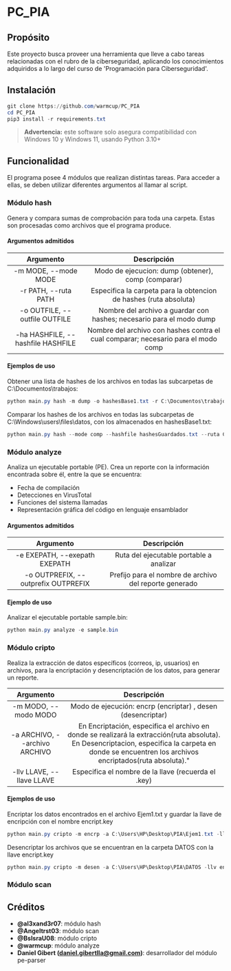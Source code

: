 # PC_PIA

## Propósito
Este proyecto busca proveer una herramienta que lleve a cabo tareas relacionadas con el rubro de la ciberseguridad, aplicando los conocimientos adquiridos a lo largo del curso de 'Programación para Ciberseguridad'.

## Instalación
```powershell
git clone https://github.com/warmcup/PC_PIA
cd PC_PIA
pip3 install -r requirements.txt
```
> **Advertencia:** este software solo asegura compatibilidad con Windows 10 y Windows 11, usando Python 3.10+

## Funcionalidad
El programa posee 4 módulos que realizan distintas tareas. Para acceder a ellas, se deben utilizar diferentes argumentos al llamar al script.

### Módulo hash
Genera y compara sumas de comprobación para toda una carpeta. Estas son procesadas como archivos que el programa produce.

#### Argumentos admitidos

| Argumento     | Descripción |
|:-------------:|:---------------:|
| -m MODE, --mode MODE |  Modo de ejecucion: dump (obtener), comp (comparar) |
| -r PATH, --ruta PATH | Especifica la carpeta para la obtencion de hashes (ruta absoluta) |
| -o OUTFILE, --outfile OUTFILE | Nombre del archivo a guardar con hashes; necesario para el modo dump |
| -ha HASHFILE, --hashfile HASHFILE | Nombre del archivo con hashes contra el cual comparar; necesario para el modo comp |
              
#### Ejemplos de uso
Obtener una lista de hashes de los archivos en todas las subcarpetas de C:\Documentos\trabajos\:
```powershell
python main.py hash -m dump -o hashesBase1.txt -r C:\Documentos\trabajos\
```

Comparar los hashes de los archivos en todas las subcarpetas de C:\Windows\users\files\datos\, con los almacenados en hashesBase1.txt:
```powershell
python main.py hash --mode comp --hashfile hashesGuardados.txt --ruta C:\Windows\users\files\datos\
```

### Módulo analyze
Analiza un ejecutable portable (PE). Crea un reporte con la información encontrada sobre él, entre la que se encuentra:
+ Fecha de compilación
+ Detecciones en VirusTotal
+ Funciones del sistema llamadas
+ Representación gráfica del código en lenguaje ensamblador

#### Argumentos admitidos

| Argumento     | Descripción |
|:-------------:|:---------------:|
| -e EXEPATH, --exepath EXEPATH |  Ruta del ejecutable portable a analizar |
| -o OUTPREFIX, --outprefix OUTPREFIX | Prefijo para el nombre de archivo del reporte generado |
              
#### Ejemplo de uso
Analizar el ejecutable portable sample.bin:
```powershell
python main.py analyze -e sample.bin
```

### Módulo cripto
Realiza la extracción de datos específicos (correos, ip, usuarios) en archivos, para la encriptación y desencriptación de los datos, para generar un reporte. 

| Argumento     | Descripción |
|:-------------:|:---------------:|
| -m MODO, --modo MODO |  Modo de ejecución: encrp (encriptar) , desen (desencriptar) |
| -a ARCHIVO, --archivo ARCHIVO | En Encriptación, especifica el archivo en donde se realizará la extracción(ruta absoluta). En Desencriptacion, especifica la carpeta en donde se encuentren los archivos encriptados(ruta absoluta)." |
| -llv LLAVE, --llave LLAVE | Especifica el nombre de la llave (recuerda el .key) |
              
#### Ejemplos de uso
Encriptar los datos encontrados en el archivo Ejem1.txt y guardar la llave de encripción con el nombre encript.key
```powershell
python main.py cripto -m encrp -a C:\Users\HP\Desktop\PIA\Ejem1.txt -llave encript.key
```

Desencriptar los archivos que se encuentran en la carpeta DATOS con la llave encript.key
```powershell
python main.py cripto -m desen -a C:\Users\HP\Desktop\PIA\DATOS -llv encript.key
```



### Módulo scan

## Créditos
+ **@al3xand3r07**: módulo hash
+ **@Angeltrst03**: módulo scan
+ **@BsIsraU08**: módulo cripto
+ **@warmcup**: módulo analyze
+ **Daniel Gibert (daniel.gibertlla@gmail.com)**: desarrollador del módulo pe-parser

